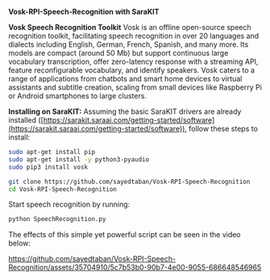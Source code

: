 **Vosk-RPI-Speech-Recognition with SaraKIT**

**Vosk Speech Recognition Toolkit**
Vosk is an offline open-source speech recognition toolkit, facilitating speech recognition in over 20 languages and dialects including English, German, French, Spanish, and many more. Its models are compact (around 50 Mb) but support continuous large vocabulary transcription, offer zero-latency response with a streaming API, feature reconfigurable vocabulary, and identify speakers. Vosk caters to a range of applications from chatbots and smart home devices to virtual assistants and subtitle creation, scaling from small devices like Raspberry Pi or Android smartphones to large clusters.

**Installing on SaraKIT:**
Assuming the basic SaraKIT drivers are already installed ([https://sarakit.saraai.com/getting-started/software](https://sarakit.saraai.com/getting-started/software)), follow these steps to install:

```bash
sudo apt-get install pip
sudo apt-get install -y python3-pyaudio
sudo pip3 install vosk

git clone https://github.com/sayedtaban/Vosk-RPI-Speech-Recognition
cd Vosk-RPI-Speech-Recognition
```

Start speech recognition by running:

```bash
python SpeechRecognition.py
```

The effects of this simple yet powerful script can be seen in the video below:

https://github.com/sayedtaban/Vosk-RPI-Speech-Recognition/assets/35704910/5c7b53b0-90b7-4e00-9055-686648546965

